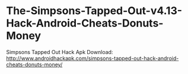 # The-Simpsons-Tapped-Out-v4.13-Hack-Android-Cheats-Donuts-Money
Simpsons Tapped Out Hack Apk Download: http://www.androidhackapk.com/simpsons-tapped-out-hack-android-cheats-donuts-money/
